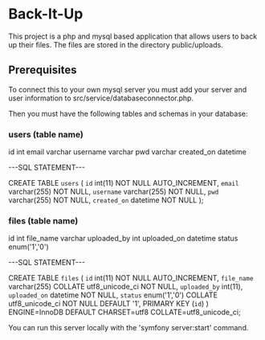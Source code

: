 # Back-It-Up

This project is a php and mysql based application that allows users to back up their files. The files are stored in the directory
public/uploads.

## Prerequisites

To connect this to your own mysql server you must add your server and user information to src/service/databaseconnector.php.

Then you must have the following tables and schemas in your database:

### users (table name)
id int
email varchar
username varchar
pwd varchar
created_on datetime

---SQL STATEMENT---

CREATE TABLE `users` (
 `id` int(11) NOT NULL AUTO_INCREMENT,
 `email` varchar(255) NOT NULL,
 `username` varchar(255) NOT NULL,
 `pwd` varchar(255) NOT NULL,
 `created_on` datetime NOT NULL
);

### files (table name)
id int
file_name varchar
uploaded_by int
uploaded_on datetime
status enum('1','0')

---SQL STATEMENT---

CREATE TABLE `files` (
 `id` int(11) NOT NULL AUTO_INCREMENT,
 `file_name` varchar(255) COLLATE utf8_unicode_ci NOT NULL,
 `uploaded_by` int(11),
 `uploaded_on` datetime NOT NULL,
 `status` enum('1','0') COLLATE utf8_unicode_ci NOT NULL DEFAULT '1',
 PRIMARY KEY (`id`)
) ENGINE=InnoDB DEFAULT CHARSET=utf8 COLLATE=utf8_unicode_ci;

You can run this server locally with the 'symfony server:start' command.
